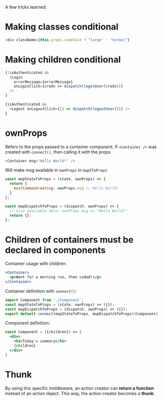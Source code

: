 A few tricks learned:

# Making classes conditional
```js
<div className={this.props.someVale ? "large" : "normal"}
```
# Making children conditional
```js
{!isAuthenticated &&
  <Login
    errorMessage={errorMessage}
    onLoginClick={creds => dispatch(loginUser(creds))}
  />
}

{isAuthenticated &&
  <Logout onLogoutClick={() => dispatch(logoutUser())} />
}
```
# ownProps
Refers to the props passed to a container component. If `<Container />` was created with `connect()`, then calling it with the props
```js
<Container msg="Hello World!" />
```
Will make msg available in `ownProps` in `mapXToProps`:

```js
const mapStateToProps = (state, ownProps) => {
  return {
    mostCommonGreeting: ownProps.msg // Hello World!
  }
};

const mapDispatchToProps = (dispatch, ownProps) => {
  // also available here! ownProps.msg == "Hello World!"
  return {};
};
```

# Children of containers must be declared in components
Container usage with children:
```jsx
<Container>
  <p>Went for a morning run, then coded!</p>
</Container>
```

Container definition with `connect()`:
```jsx
import Component from './Component';
const mapStateToProps = (state, ownProps) => ({});
const mapDispatchToProps = (dispatch, ownProps) => ({});
export default connect(mapStateToProps, mapDispatchToProps)(Component);
```

Component definition:
```jsx
const Component = ({children}) => (
  <div>
    <h1>Today's summary</h1>
    {children}
  </div>
)
```

# Thunk
By using this specific middleware, an action creator can **return a function** instead of an action object. This way, the action creator becomes a **thunk**.
